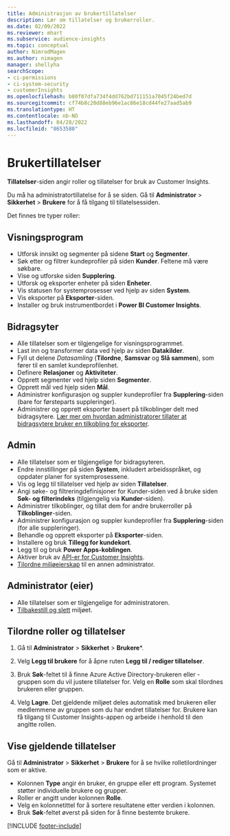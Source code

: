 ```yaml
---
title: Administrasjon av brukertillatelser
description: Lær om tillatelser og brukerroller.
ms.date: 02/09/2022
ms.reviewer: mhart
ms.subservice: audience-insights
ms.topic: conceptual
author: NimrodMagen
ms.author: nimagen
manager: shellyha
searchScope:
- ci-permissions
- ci-system-security
- customerInsights
ms.openlocfilehash: b80f07dfa734f4dd762bd711151a7045f24bed7d
ms.sourcegitcommit: cf74b8c20d88eb96e1ac86e18cd44fe27aad5ab9
ms.translationtype: HT
ms.contentlocale: nb-NO
ms.lasthandoff: 04/28/2022
ms.locfileid: "8653580"
---
```

# <a name="user-permissions"></a>Brukertillatelser

**Tillatelser**-siden angir roller og tillatelser for bruk av Customer Insights.

Du må ha administratortillatelse for å se siden. Gå til **Administrator** > **Sikkerhet** > **Brukere** for å få tilgang til tillatelsessiden.

Det finnes tre typer roller:

## <a name="viewer"></a>Visningsprogram

- Utforsk innsikt og segmenter på sidene **Start** og **Segmenter**.
- Søk etter og filtrer kundeprofiler på siden **Kunder**. Feltene må være søkbare.
- Vise og utforske siden **Supplering**.
- Utforsk og eksporter enheter på siden **Enheter**.
- Vis statusen for systemprosesser ved hjelp av siden **System**.
- Vis eksporter på **Eksporter**-siden.
- Installer og bruk instrumentbordet i **Power BI Customer Insights**.

## <a name="contributor"></a>Bidragsyter

- Alle tillatelser som er tilgjengelige for visningsprogrammet.
- Last inn og transformer data ved hjelp av siden **Datakilder**.
- Fyll ut delene *Datasamling* (**Tilordne**, **Samsvar** og **Slå sammen**), som fører til en samlet kundeprofilenhet.
- Definere **Relasjoner** og **Aktiviteter**.
- Opprett segmenter ved hjelp siden **Segmenter**.
- Opprett mål ved hjelp siden **Mål**.
- Administrer konfigurasjon og suppler kundeprofiler fra **Supplering**-siden (bare for førsteparts suppleringer).
- Administrer og opprett eksporter basert på tilkoblinger delt med bidragsytere. [Lær mer om hvordan administratorer tillater at bidragsytere bruker en tilkobling for eksporter](connections.md#allow-contributors-to-use-a-connection-for-exports).

## <a name="admin"></a>Admin

- Alle tillatelser som er tilgjengelige for bidragsyteren.
- Endre innstillinger på siden **System**, inkludert arbeidsspråket, og oppdater planer for systemprosessene.
- Vis og legg til tillatelser ved hjelp av siden **Tillatelser**.
- Angi søke- og filtreringdefinisjoner for Kunder-siden ved å bruke siden **Søk- og filterindeks** (tilgjengelig via **Kunder**-siden).
- Administrer tilkoblinger, og tillat dem for andre brukerroller på **Tilkoblinger**-siden.
- Administrer konfigurasjon og suppler kundeprofiler fra **Supplering**-siden (for alle suppleringer).
- Behandle og opprett eksporter på **Eksporter**-siden.
- Installere og bruk **Tillegg for kundekort**.
- Legg til og bruk **Power Apps-koblingen**.
- Aktiver bruk av [API-er for Customer Insights](apis.md).
- [Tilordne miljøeierskap](manage-environments.md#change-the-owner-of-an-environment) til en annen administrator.

## <a name="admin-owner"></a>Administrator (eier)

- Alle tillatelser som er tilgjengelige for administratoren.
- [Tilbakestill og slett](manage-environments.md#reset-an-existing-environment) miljøet.

## <a name="assign-roles-and-permissions"></a>Tilordne roller og tillatelser

1. Gå til **Administrator** > **Sikkerhet** > **Brukere***.

1. Velg **Legg til brukere** for å åpne ruten **Legg til / rediger tillatelser**.

1. Bruk **Søk**-feltet til å finne Azure Active Directory-brukeren eller -gruppen som du vil justere tillatelser for. Velg en **Rolle** som skal tilordnes brukeren eller gruppen.

1. Velg **Lagre**. Det gjeldende miljøet deles automatisk med brukeren eller medlemmene av gruppen som du har endret tillatelser for. Brukere kan få tilgang til Customer Insights-appen og arbeide i henhold til den angitte rollen.

## <a name="view-current-permissions"></a>Vise gjeldende tillatelser

Gå til **Administrator** > **Sikkerhet** > **Brukere** for å se hvilke rolletilordninger som er aktive.

- Kolonnen **Type** angir én bruker, én gruppe eller ett program. Systemet støtter individuelle brukere og grupper.
- Roller er angitt under kolonnen **Rolle**.
- Velg en kolonnetittel for å sortere resultatene etter verdien i kolonnen.
- Bruk **Søk**-feltet øverst på siden for å finne bestemte brukere.


[!INCLUDE [footer-include](includes/footer-banner.md)]
